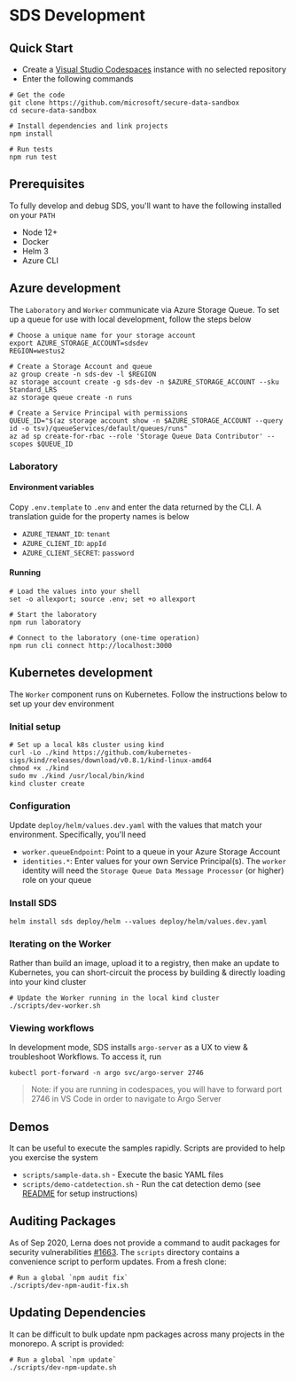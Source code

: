 # SDS Development

## Quick Start

* Create a [Visual Studio Codespaces](https://online.visualstudio.com) instance with no selected repository
* Enter the following commands

```shell
# Get the code
git clone https://github.com/microsoft/secure-data-sandbox
cd secure-data-sandbox

# Install dependencies and link projects
npm install

# Run tests
npm run test
```

## Prerequisites

To fully develop and debug SDS, you'll want to have the following installed on your `PATH`

* Node 12+
* Docker
* Helm 3
* Azure CLI

## Azure development

The `Laboratory` and `Worker` communicate via Azure Storage Queue. To set up a queue for use with local development, follow the steps below

```shell
# Choose a unique name for your storage account
export AZURE_STORAGE_ACCOUNT=sdsdev
REGION=westus2

# Create a Storage Account and queue
az group create -n sds-dev -l $REGION
az storage account create -g sds-dev -n $AZURE_STORAGE_ACCOUNT --sku Standard_LRS
az storage queue create -n runs

# Create a Service Principal with permissions
QUEUE_ID="$(az storage account show -n $AZURE_STORAGE_ACCOUNT --query id -o tsv)/queueServices/default/queues/runs"
az ad sp create-for-rbac --role 'Storage Queue Data Contributor' --scopes $QUEUE_ID
```

### Laboratory 

#### Environment variables

Copy `.env.template` to `.env` and enter the data returned by the CLI. A translation guide for the property names is below

* `AZURE_TENANT_ID`: `tenant`
* `AZURE_CLIENT_ID`: `appId`
* `AZURE_CLIENT_SECRET`: `password`

#### Running

```shell
# Load the values into your shell
set -o allexport; source .env; set +o allexport

# Start the laboratory
npm run laboratory

# Connect to the laboratory (one-time operation)
npm run cli connect http://localhost:3000
```

## Kubernetes development

The `Worker` component runs on Kubernetes. Follow the instructions below to set up your dev environment

### Initial setup

```shell
# Set up a local k8s cluster using kind
curl -Lo ./kind https://github.com/kubernetes-sigs/kind/releases/download/v0.8.1/kind-linux-amd64
chmod +x ./kind
sudo mv ./kind /usr/local/bin/kind
kind cluster create
```

### Configuration

Update `deploy/helm/values.dev.yaml` with the values that match your environment. Specifically, you'll need

* `worker.queueEndpoint`: Point to a queue in your Azure Storage Account
* `identities.*`: Enter values for your own Service Principal(s). The `worker` identity will need the `Storage Queue Data Message Processor` (or higher) role on your queue

### Install SDS

```shell
helm install sds deploy/helm --values deploy/helm/values.dev.yaml
```

### Iterating on the Worker

Rather than build an image, upload it to a registry, then make an update to Kubernetes, you can short-circuit the process by building & directly loading into your kind cluster

```shell
# Update the Worker running in the local kind cluster
./scripts/dev-worker.sh
```

### Viewing workflows

In development mode, SDS installs `argo-server` as a UX to view & troubleshoot Workflows. To access it, run

```shell
kubectl port-forward -n argo svc/argo-server 2746
```

> Note: if you are running in codespaces, you will have to forward port 2746 in VS Code in order to navigate to Argo Server

## Demos

It can be useful to execute the samples rapidly. Scripts are provided to help you exercise the system

* `scripts/sample-data.sh` - Execute the basic YAML files
* `scripts/demo-catdetection.sh` - Run the cat detection demo (see [README](/samples/catdetection/README.md) for setup instructions)

## Auditing Packages

As of Sep 2020, Lerna does not provide a command to audit packages for security vulnerabilities [#1663](https://github.com/lerna/lerna/issues/1663). The `scripts` directory contains a convenience script to perform updates. From a fresh clone:

```shell
# Run a global `npm audit fix`
./scripts/dev-npm-audit-fix.sh
```

## Updating Dependencies

It can be difficult to bulk update npm packages across many projects in the monorepo. A script is provided:

```shell
# Run a global `npm update`
./scripts/dev-npm-update.sh
```

